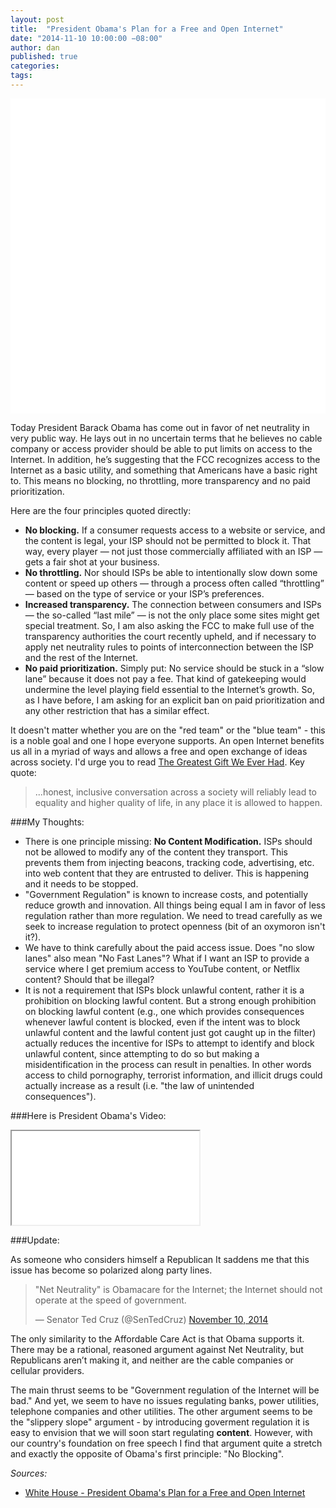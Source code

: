 ```yaml
---
layout: post
title:  "President Obama's Plan for a Free and Open Internet"
date: "2014-11-10 10:00:00 −08:00"
author: dan
published: true
categories:
tags:
---
```


<img class="lazy img-rounded img-responsive" src="data:image/gif;base64,R0lGODlhAQABAIABAP///wAAACwAAAAAAQABAAACAkQBADs=" alt="Open Data" data-src="/assets/img/obama_internet.png" width="750">

Today President Barack Obama has come out in favor of net neutrality in very public way.  He lays out in no uncertain terms that he believes no cable company or access provider should be able to put limits on access to the Internet. In addition, he’s suggesting that the FCC recognizes access to the Internet as a basic utility, and something that Americans have a basic right to. This means no blocking, no throttling, more transparency and no paid prioritization.
<!-- more -->

Here are the four principles quoted directly:  

* **No blocking.** If a consumer requests access to a website or service, and the content is legal, your ISP should not be permitted to block it. That way, every player — not just those commercially affiliated with an ISP — gets a fair shot at your business.
* **No throttling.** Nor should ISPs be able to intentionally slow down some content or speed up others — through a process often called “throttling” — based on the type of service or your ISP’s preferences.
* **Increased transparency.** The connection between consumers and ISPs — the so-called “last mile” — is not the only place some sites might get special treatment. So, I am also asking the FCC to make full use of the transparency authorities the court recently upheld, and if necessary to apply net neutrality rules to points of interconnection between the ISP and the rest of the Internet.
* **No paid prioritization.** Simply put: No service should be stuck in a “slow lane” because it does not pay a fee. That kind of gatekeeping would undermine the level playing field essential to the Internet’s growth. So, as I have before, I am asking for an explicit ban on paid prioritization and any other restriction that has a similar effect.

It doesn't matter whether you are on the "red team" or the "blue team" - this is a noble goal and one I hope everyone supports. An open Internet benefits us all in a myriad of ways and allows a free and open exchange of ideas across society. I'd urge you to read [The Greatest Gift We Ever Had](http://www.raptitude.com/2014/11/the-gift/).  Key quote:

>...honest, inclusive conversation across a society will reliably lead to equality and higher quality of life, in any place it is allowed to happen.

###My Thoughts:
* There is one principle missing: **No Content Modification.** ISPs should not be allowed to modify any of the content they transport.  This prevents them from injecting beacons, tracking code, advertising, etc. into web content that they are entrusted to deliver.  This is happening and it needs to be stopped.
* "Government Regulation" is known to increase costs, and potentially reduce growth and innovation.  All things being equal I am in favor of less regulation rather than more regulation.  We need to tread carefully as we seek to increase regulation to protect openness (bit of an oxymoron isn't it?).
* We have to think carefully about the paid access issue. Does "no slow lanes" also mean "No Fast Lanes"?  What if I want an ISP to provide a service where I get premium access to YouTube content, or Netflix content?  Should that be illegal?
* It is not a requirement that ISPs block unlawful content, rather it is a prohibition on blocking lawful content. But a strong enough prohibition on blocking lawful content (e.g., one which provides consequences whenever lawful content is blocked, even if the intent was to block unlawful content and the lawful content just got caught up in the filter) actually reduces the incentive for ISPs to attempt to identify and block unlawful content, since attempting to do so but making a misidentification in the process can result in penalties.  In other words access to child pornography, terrorist information, and illicit drugs could actually increase as a result (i.e. "the law of unintended consequences").

###Here is President Obama's Video:

<!-- 16:9 aspect ratio -->
<div class="embed-responsive embed-responsive-16by9">
  <iframe class="embed-responsive-item" src="//www.youtube.com/embed/uKcjQPVwfDk"></iframe>
</div>

###Update:

As someone who considers himself a Republican It saddens me that this issue has become so polarized along party lines.

<blockquote class="twitter-tweet" lang="en"><p>&quot;Net Neutrality&quot; is Obamacare for the Internet; the Internet should not operate at the speed of government.</p>&mdash; Senator Ted Cruz (@SenTedCruz) <a href="https://twitter.com/SenTedCruz/status/531834493922189313">November 10, 2014</a></blockquote>
<script async src="//platform.twitter.com/widgets.js" charset="utf-8"></script>

The only similarity to the Affordable Care Act is that Obama supports it. There may be a rational, reasoned argument against Net Neutrality, but Republicans aren’t making it, and neither are the cable companies or cellular providers. 

The main thrust seems to be "Government regulation of the Internet will be bad."  And yet, we seem to have no issues regulating banks, power utilities, telephone companies and other utilities.  The other argument seems to be the "slippery slope" argument - by introducing goverment regulation it is easy to envision that we will soon start regulating **content**.  However, with our country's foundation on free speech I find that argument quite a stretch and exactly the opposite of Obama's first principle: "No Blocking".

_Sources:_

* [White House - President Obama's Plan for a Free and Open Internet](http://www.whitehouse.gov/net-neutrality)

